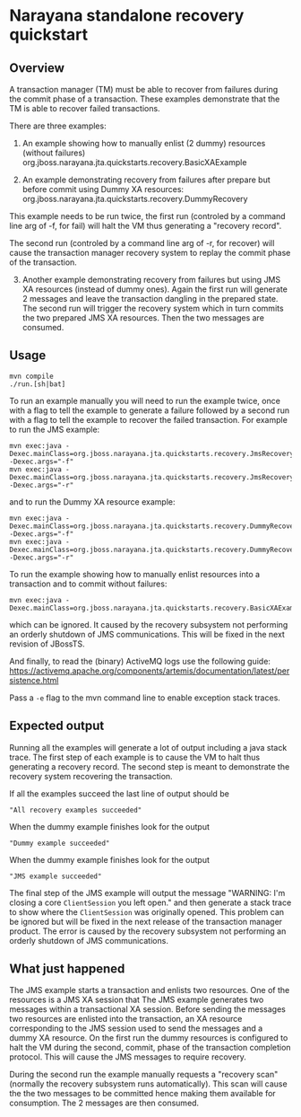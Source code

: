 <!--
JBoss, Home of Professional Open Source Copyright 2008, Red Hat Middleware
LLC, and others contributors as indicated by the @authors tag. All rights
reserved. See the copyright.txt in the distribution for a full listing of
individual contributors. This copyrighted material is made available to anyone
wishing to use, modify, copy, or redistribute it subject to the terms and
conditions of the GNU Lesser General Public License, v. 2.1. This program
is distributed in the hope that it will be useful, but WITHOUT A WARRANTY;
without even the implied warranty of MERCHANTABILITY or FITNESS FOR A PARTICULAR
PURPOSE. See the GNU Lesser General Public License for more details. You
should have received a copy of the GNU Lesser General Public License, v.2.1
along with this distribution; if not, write to the Free Software Foundation,
Inc., 51 Franklin Street, Fifth Floor, Boston, MA 02110-1301, USA.
-->

# Narayana standalone recovery quickstart

## Overview

A transaction manager (TM) must be able to recover from failures during the commit phase of a transaction.
These examples demonstrate that the TM is able to recover failed transactions.

There are three examples:

1. An example showing how to manually enlist (2 dummy) resources (without failures)
  org.jboss.narayana.jta.quickstarts.recovery.BasicXAExample

2. An example demonstrating recovery from failures after prepare but before commit using Dummy XA resources:
  org.jboss.narayana.jta.quickstarts.recovery.DummyRecovery

  This example needs to be run twice, the first run (controled by a command line arg of -f, for fail)
  will halt the VM thus generating a "recovery record".

  The second run (controled by a command line arg of -r, for recover) will cause the transaction manager
  recovery system to replay the commit phase of the transaction.

3. Another example demonstrating recovery from failures but using JMS XA resources (instead of dummy ones).
  Again the first run will generate 2 messages and leave the transaction dangling in the prepared state.
  The second run will trigger the recovery system which in turn commits the two prepared JMS XA resources.
  Then the two messages are consumed.

## Usage

```
mvn compile
./run.[sh|bat]
```

To run an example manually you will need to run the example twice, once with a flag to tell the example to
generate a failure followed by a second run with a flag to tell the example to recover the failed transaction.
For example to run the JMS example:
```
mvn exec:java -Dexec.mainClass=org.jboss.narayana.jta.quickstarts.recovery.JmsRecovery -Dexec.args="-f"
mvn exec:java -Dexec.mainClass=org.jboss.narayana.jta.quickstarts.recovery.JmsRecovery -Dexec.args="-r"
```

and to run the Dummy XA resource example:
```
mvn exec:java -Dexec.mainClass=org.jboss.narayana.jta.quickstarts.recovery.DummyRecovery -Dexec.args="-f"
mvn exec:java -Dexec.mainClass=org.jboss.narayana.jta.quickstarts.recovery.DummyRecovery -Dexec.args="-r"
```

To run the example showing how to manually enlist resources into a transaction and to commit without failures:
```
mvn exec:java -Dexec.mainClass=org.jboss.narayana.jta.quickstarts.recovery.BasicXAExample
```


which can be ignored. It caused by the recovery subsystem not performing an orderly shutdown of JMS
communications. This will be fixed in the next revision of JBossTS.

And finally, to read the (binary) ActiveMQ logs use the following guide: https://activemq.apache.org/components/artemis/documentation/latest/persistence.html

Pass a `-e` flag to the mvn command line to enable exception stack traces.

## Expected output

Running all the examples will generate a lot of output including a java stack trace. The first step of each example
is to cause the VM to halt thus generating a recovery record. The second step is meant to demonstrate the recovery
system recovering the transaction.

If all the examples succeed the last line of output should be
```
"All recovery examples succeeded"
```

When the dummy example finishes look for the output
```
"Dummy example succeeded"
```

When the dummy example finishes look for the output
```
"JMS example succeeded"
```

The final step of the JMS example will output the message
"WARNING: I'm closing a core `ClientSession` you left open."
and then generate a stack trace to show where the `ClientSession` was originally opened. This problem can be ignored but
will be fixed in the next release of the transaction manager product. The error is caused by the recovery subsystem
not performing an orderly shutdown of JMS communications.

##  What just happened

The JMS example starts a transaction and enlists two resources. One of the resources is a JMS XA session that
The JMS example generates two messages within a transactional XA session. Before sending the messages two
resources are enlisted into the transaction, an XA resource corresponding to the JMS session used to send the
messages and a dummy XA resource. On the first run the dummy resources is configured to halt the VM during
the second, commit, phase of the transaction completion protocol. This will cause the JMS messages to require
recovery.

During the second run the example manually requests a "recovery scan" (normally the recovery subsystem runs
automatically). This scan will cause the the two messages to be committed hence making them available for consumption.
The 2 messages are then consumed.

